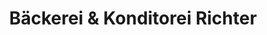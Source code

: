---
title: "Bäckerei & Konditorei Richter"
url: /schoenebeck-elbe/baeckerei-und-konditorei-richter/
shop: Bäckerei
---